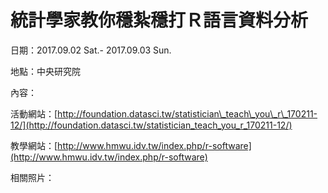 # 統計學家教你穩紮穩打Ｒ語言資料分析

日期：2017.09.02 Sat.- 2017.09.03 Sun.

地點：中央研究院

內容：

活動網站：[http://foundation.datasci.tw/statistician\_teach\_you\_r\_170211-12/](http://foundation.datasci.tw/statistician_teach_you_r_170211-12/)

教學網站：[http://www.hmwu.idv.tw/index.php/r-software](http://www.hmwu.idv.tw/index.php/r-software)

相關照片：

